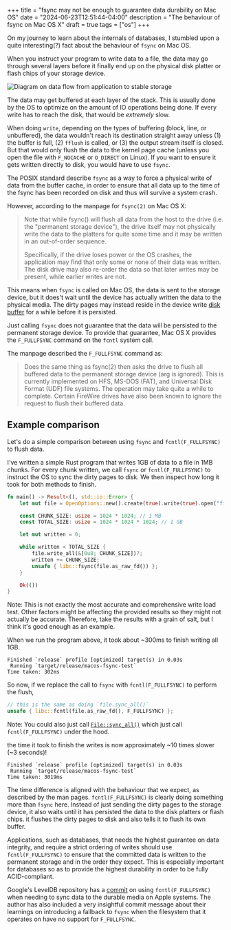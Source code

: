 +++
title = "fsync may not be enough to guarantee data durability on Mac OS"
date = "2024-06-23T12:51:44-04:00"
description = "The behaviour of fsync on Mac OS X"
draft = true
tags = ["os"]
+++

On my journey to learn about the internals of databases, I stumbled upon a quite interesting(?) fact about the behaviour of `fsync` on Mac OS.

When you instruct your program to write data to a file, the data may go through several layers before it finally end up on the physical disk platter or flash chips of your storage device.

<div class="image">
  <img src="/images/data-buffered-flow.png" alt="Diagram on data flow from application to stable storage"/>
</div>

The data may get buffered at each layer of the stack. This is usually done by the OS to optimize on the amount of IO operations being done. If every write has to reach the disk, that would be _extremely_ slow.

When doing `write`, depending on the types of buffering (block, line, or unbuffered), the data wouldn't reach its destination straight away unless (1) the buffer is full, (2) `fflush` is called, or (3) the output stream itself is closed. But that would only flush the data to the kernel page cache (unless you open the file with `F_NOCACHE` or `O_DIRECT` on Linux). If you want to ensure it gets written directly to disk, you would have to use `fsync`.

The POSIX standard describe `fsync` as a way to force a physical write of data from the buffer cache, in order to ensure that all data up to the time of the fsync has been recorded on disk and thus will survive a system crash.

However, according to the manpage for `fsync(2)` on Mac OS X:

> Note that while fsync() will flush all data from the host to the drive (i.e. the "permanent storage device"), the drive itself may not physically write the data to the platters for quite some time and it may be written in an out-of-order sequence.
>
> Specifically, if the drive loses power or the OS crashes, the application may find that only some or none of their data was written. The disk drive may also re-order the data so that later writes may be present, while earlier writes are not.

This means when `fsync` is called on Mac OS, the data is sent to the storage device, but it does't wait until the device has actually written the data to the physical media. The dirty pages may instead reside in the device write [disk buffer](https://en.wikipedia.org/wiki/Disk_buffer) for a while before it is persisted.

Just calling `fsync` does not guarantee that the data will be persisted to the permanent storage device. To provide that guarantee, Mac OS X provides the `F_FULLFSYNC` command on the `fcntl` system call.

The manpage described the `F_FULLFSYNC` command as:

> Does the same thing as fsync(2) then asks the drive to flush all buffered data to the permanent storage device (arg is ignored). This is currently implemented on HFS, MS-DOS (FAT), and Universal Disk Format (UDF) file systems. The operation may take quite a while to complete.  Certain FireWire drives have also been known to ignore the request to flush their buffered data.

## Example comparison

Let's do a simple comparison between using `fsync` and `fcntl(F_FULLFSYNC)` to flush data.

I've written a simple Rust program that writes 1GB of data to a file in 1MB chunks. For every chunk written, we call `fsync` or `fcntl(F_FULLFSYNC)` to instruct the OS to sync the dirty pages to disk. We then inspect how long it took for both methods to finish.

```rust
fn main() -> Result<(), std::io::Error> {
    let mut file = OpenOptions::new().create(true).write(true).open("file.txt")?;

    const CHUNK_SIZE: usize = 1024 * 1024; // 1 MB
    const TOTAL_SIZE: usize = 1024 * 1024 * 1024; // 1 GB

    let mut written = 0;

    while written < TOTAL_SIZE {
        file.write_all(&[0u8; CHUNK_SIZE])?;
        written += CHUNK_SIZE;
        unsafe { libc::fsync(file.as_raw_fd()) };
    }

    Ok(())
}
```

Note: This is not exactly the most accurate and comprehensive write load test. Other factors might be affecting the provided results so they might not actually be accurate. Therefore, take the results with a grain of salt, but I think it's good enough as an example.

When we run the program above, it took about ~300ms to finish writing all 1GB.

```console
Finished `release` profile [optimized] target(s) in 0.03s
 Running `target/release/macos-fsync-test`
Time taken: 302ms
```

So now, if we replace the call to `fsync` with `fcntl(F_FULLFSYNC)` to perform the flush,

```rust
// this is the same as doing `file.sync_all()`
unsafe { libc::fcntl(file.as_raw_fd(), F_FULLFSYNC) };
```

Note: You could also just call [`File::sync_all()`](https://github.com/rust-lang/rust/blob/33422e72c8a66bdb5ee21246a948a1a02ca91674/library/std/src/sys/pal/unix/fs.rs#L1188-L1200) which just call `fcntl(F_FULLFSYNC)` under the hood.

the time it took to finish the writes is now approximately ~10 times slower (~3 seconds)!

```console
Finished `release` profile [optimized] target(s) in 0.03s
 Running `target/release/macos-fsync-test`
Time taken: 3019ms
```

The time difference is aligned with the behaviour that we expect, as described by the man pages. `fcntl(F_FULLFSYNC)` is clearly doing something more than `fsync` here. Instead of just sending the dirty pages to the storage device, it also waits until it has persisted the data to the disk platters or flash chips. it flushes the dirty pages to disk and also tells it to flush its own buffer.

Applications, such as databases, that needs the highest guarantee on data integrity, and require a strict ordering of writes should use `fcntl(F_FULLFSYNC)` to ensure that the committed data is written to the permanent storage and in the order they expect. This is especially important for databases so as to provide the highest durability in order to be fully ACID-compliant.

Google's LevelDB repository has a [commit](https://github.com/google/leveldb/commit/296de8d5b8e4e57bd1e46c981114dfbe58a8c4fa) on using `fcntl(F_FULLFSYNC)` when needing to sync data to the durable media on Apple systems. The author has also included a very insightful commit message about their learnings on introducing a fallback to `fsync` when the filesystem that it operates on have no support for `F_FULLFSYNC`.
